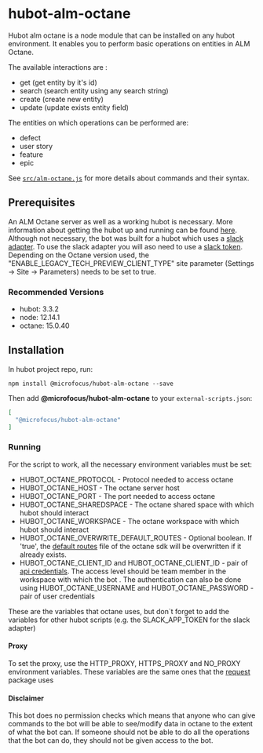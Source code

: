 # hubot-alm-octane

Hubot alm octane is a node module that can be installed on any hubot environment. 
It enables you to perform basic operations on entities in ALM Octane.

The available interactions are : 
- get (get entity by it's id)
- search (search entity using any search string)
- create (create new entity)
- update (update exists entity field)

The entities on which operations can be performed are:
- defect
- user story
- feature
- epic


See [`src/alm-octane.js`](src/alm-octane.js) for more details about commands and their syntax.


## Prerequisites

 An ALM Octane server as well as a working hubot is necessary. More information about getting the hubot up and running can be found
  [here](https://hubot.github.com/docs/). Although not necessary, the bot was built for a hubot which uses a 
  [slack adapter](https://github.com/slackapi/hubot-slack). To use the slack adapter you will aso need to use a
  [slack token](https://slack.dev/hubot-slack/#getting-a-slack-token).
  Depending on the Octane version used, the "ENABLE_LEGACY_TECH_PREVIEW_CLIENT_TYPE" site parameter 
  (Settings -> Site -> Parameters) needs to be set to true.  
  
 ### Recommended Versions
 - hubot: 3.3.2
 - node: 12.14.1
 - octane: 15.0.40
 

## Installation

In hubot project repo, run:

`npm install @microfocus/hubot-alm-octane --save`

Then add **@microfocus/hubot-alm-octane** to your `external-scripts.json`:

```json
[
  "@microfocus/hubot-alm-octane"
]
```

### Running

For the script to work, all  the necessary environment variables must be set:

  - HUBOT_OCTANE_PROTOCOL - Protocol needed to access octane
  - HUBOT_OCTANE_HOST - The octane server host
  - HUBOT_OCTANE_PORT - The port needed to access octane
  - HUBOT_OCTANE_SHAREDSPACE - The octane shared space with which hubot should interact
  - HUBOT_OCTANE_WORKSPACE - The octane workspace with which hubot should interact
  - HUBOT_OCTANE_OVERWRITE_DEFAULT_ROUTES - Optional boolean. If 'true', the 
  [default routes](https://github.com/MicroFocus/alm-octane-js-rest-sdk/blob/master/lib/generate-routes/README.md#update-client-api)
   file of the octane sdk will be overwritten if it already exists.
  - HUBOT_OCTANE_CLIENT_ID and  HUBOT_OCTANE_CLIENT_ID - pair of 
  [api credentials](https://admhelp.microfocus.com/octane/en/15.0.20/Online/Content/AdminGuide/how_setup_APIaccess.htm).
    The access level should be team member in the workspace with which the bot .
    The authentication can also be done using HUBOT_OCTANE_USERNAME and HUBOT_OCTANE_PASSWORD - pair of user credentials

  These are the variables that octane uses, but don`t forget to add the variables for other hubot scripts
   (e.g. the SLACK_APP_TOKEN for the slack adapter) 
#### Proxy

To set the proxy, use the HTTP_PROXY, HTTPS_PROXY and NO_PROXY environment variables. 
These variables are the same ones that the 
[request](https://github.com/request/request#controlling-proxy-behaviour-using-environment-variables) package uses 
   
   #### Disclaimer 
   This bot does no permission checks which means that anyone who can give commands to the bot will be able to 
   see/modify data in octane to the extent of what the bot can. If someone should not be able to do all the operations
   that the bot can do, they should not be given access to the bot.  

 
